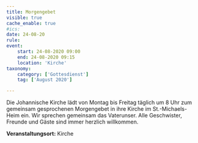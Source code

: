 ```yaml
---
title: Morgengebet
visible: true
cache_enable: true
#ics: 
date: 24-08-20
rule: 
event:
	start: 24-08-2020 09:00
	end: 24-08-2020 09:15
	location: 'Kirche'
taxonomy:
	category: ['Gottesdienst']
	tag: ['August 2020']

---
```

Die Johannische Kirche lädt von Montag bis Freitag täglich um 8 Uhr zum gemeinsam gesprochenen Morgengebet in ihre Kirche im St.-Michaels-Heim ein. Wir sprechen gemeinsam das Vaterunser. Alle Geschwister, Freunde und Gäste sind immer herzlich willkommen.



**Veranstaltungsort:** Kirche

